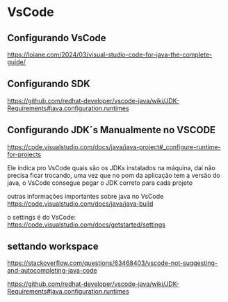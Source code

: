 # VsCode

## Configurando VsCode

https://loiane.com/2024/03/visual-studio-code-for-java-the-complete-guide/

## Configurando SDK

https://github.com/redhat-developer/vscode-java/wiki/JDK-Requirements#java.configuration.runtimes

## Configurando JDK´s Manualmente no VSCODE

https://code.visualstudio.com/docs/java/java-project#_configure-runtime-for-projects

Ele indica pro VsCode quais são os JDKs instalados na máquina, daí não precisa ficar
trocando, uma vez que no pom da aplicação tem a versão do java, o VsCode consegue pegar
o JDK correto para cada projeto

outras informações importantes sobre java no VsCode
https://code.visualstudio.com/docs/java/java-build

o settings é do VsCode:
https://code.visualstudio.com/docs/getstarted/settings

## settando workspace

https://stackoverflow.com/questions/63468403/vscode-not-suggesting-and-autocompleting-java-code

https://github.com/redhat-developer/vscode-java/wiki/JDK-Requirements#java.configuration.runtimes

